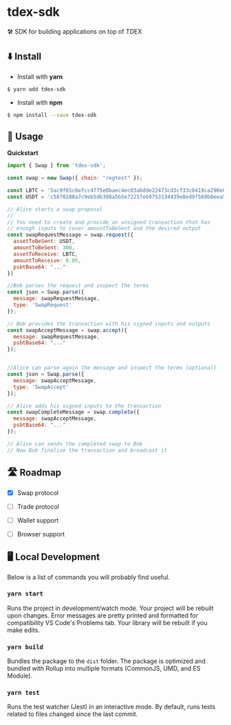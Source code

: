 # tdex-sdk
 🛠 SDK for building applications on top of TDEX

## ⬇️ Install

* Install with **yarn**
```sh
$ yarn add tdex-sdk
```
* Install with **npm**
```sh
$ npm install --save tdex-sdk
```


## 📄 Usage

**Quickstart**

```js
import { Swap } from 'tdex-sdk';

const swap = new Swap({ chain: "regtest" });

const LBTC = '5ac9f65c0efcc4775e0baec4ec03abdde22473cd3cf33c0419ca290e0751b225';
const USDT = 'c5870288a7c9eb5db398a5b5e7221feb9753134439e8ed9f569b0eea5a423330';

// Alice starts a swap proposal 
//
// You need to create and provide an unsigned transaction that has 
// enough inputs to cover amountToBeSent and the desired output
const swapRequestMessage = swap.request({
  assetToBeSent: USDT,
  amountToBeSent: 300,
  assetToReceive: LBTC,
  amountToReceive: 0.05,
  psbtBase64: "..."
})

//Bob parses the request and inspect the terms
const json = Swap.parse({
  message: swapRequestMessage,
  type: 'SwapRequest'
});

// Bob provides the transaction with his signed inputs and outputs
const swapAcceptMessage = swap.accept({
  message: swapRequestMessage,
  psbtBase64: "..."
});


//Alice can parse again the message and inspect the terms (optional)
const json = Swap.parse({
  message: swapAcceptMessage,
  type: 'SwapAccept'
});

// Alice adds his signed inputs to the transaction
const swapCompleteMessage = swap.complete({
  message: swapAcceptMessage,
  psbtBase64: "..."
});

// Alice can sends the completed swap to Bob 
// Now Bob finalize the transaction and broadcast it 

```


## 🛣 Roadmap

* [x] Swap protocol
* [ ] Trade protocol
* [ ] Wallet support
* [ ] Browser support


## 🖥 Local Development

Below is a list of commands you will probably find useful.

### `yarn start`

Runs the project in development/watch mode. Your project will be rebuilt upon changes. Error messages are pretty printed and formatted for compatibility VS Code's Problems tab. Your library will be rebuilt if you make edits.

### `yarn build`

Bundles the package to the `dist` folder.
The package is optimized and bundled with Rollup into multiple formats (CommonJS, UMD, and ES Module).


### `yarn test`

Runs the test watcher (Jest) in an interactive mode.
By default, runs tests related to files changed since the last commit.

 
